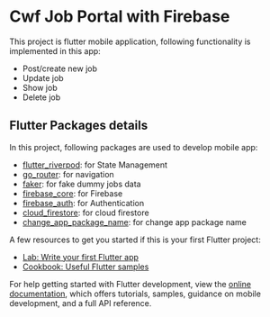 # Cwf Job Portal with Firebase

This project is flutter mobile application, following functionality is implemented in this app:
- Post/create new job
- Update job
- Show job
- Delete job

## Flutter Packages details

In this project, following packages are used to develop mobile app:

- [flutter_riverpod](https://pub.dev/packages/faker): for State Management
- [go_router](https://pub.dev/packages/go_router): for navigation
- [faker](https://pub.dev/packages/faker): for fake dummy jobs data
- [firebase_core](https://pub.dev/packages/firebase_core): for Firebase
- [firebase_auth](https://pub.dev/packages/firebase_auth): for Authentication
- [cloud_firestore](https://pub.dev/packages/cloud_firestore): for cloud firestore
- [change_app_package_name](https://pub.dev/packages/change_app_package_name): for change app package name

A few resources to get you started if this is your first Flutter project:

- [Lab: Write your first Flutter app](https://docs.flutter.dev/get-started/codelab)
- [Cookbook: Useful Flutter samples](https://docs.flutter.dev/cookbook)

For help getting started with Flutter development, view the
[online documentation](https://docs.flutter.dev/), which offers tutorials,
samples, guidance on mobile development, and a full API reference.
